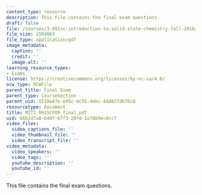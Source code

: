 ```yaml
---
content_type: resource
description: This file contains the final exam questions.
draft: false
file: /courses/3-091sc-introduction-to-solid-state-chemistry-fall-2010/b6b2d7a8649767f320fd1e78b9ec0cc7_MIT3_091SCF09_final.pdf
file_size: 1504063
file_type: application/pdf
image_metadata:
  caption: ''
  credit: ''
  image-alt: ''
learning_resource_types:
- Exams
license: https://creativecommons.org/licenses/by-nc-sa/4.0/
ocw_type: OCWFile
parent_title: Final Exam
parent_type: CourseSection
parent_uid: 1510a47e-e45c-9c55-4ebc-44d837db76c0
resourcetype: Document
title: MIT3_091SCF09_final.pdf
uid: b6b2d7a8-6497-67f3-20fd-1e78b9ec0cc7
video_files:
  video_captions_file: ''
  video_thumbnail_file: ''
  video_transcript_file: ''
video_metadata:
  video_speakers: ''
  video_tags: ''
  youtube_description: ''
  youtube_id: ''
---
```

This file contains the final exam questions.